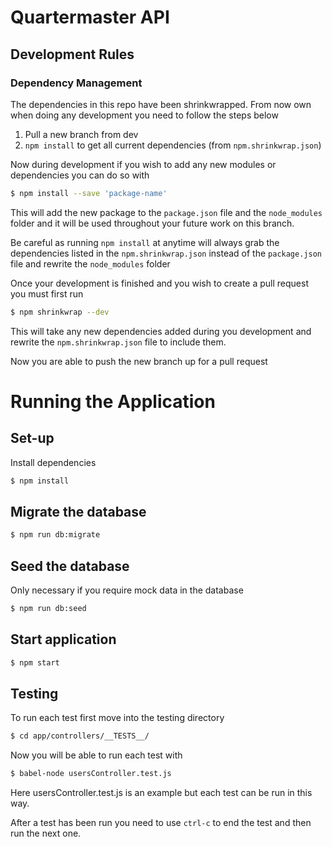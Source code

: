 # Quartermaster API

## Development Rules

### Dependency Management
The dependencies in this repo have been shrinkwrapped. From now own when doing any development you need to follow the steps below
1. Pull a new branch from dev
2. `npm install` to get all current dependencies (from `npm.shrinkwrap.json`)


Now during development if you wish to add any new modules or dependencies you can do so with
```bash
$ npm install --save 'package-name'
```
This will add the new package to the `package.json` file and the `node_modules` folder and it will be used throughout your future work on this branch.

Be careful as running `npm install` at anytime will always grab the dependencies listed in the `npm.shrinkwrap.json` instead of the `package.json` file and rewrite the `node_modules` folder

Once your development is finished and you wish to create a pull request you must first run
```bash
$ npm shrinkwrap --dev
```

This will take any new dependencies added during you development and rewrite the `npm.shrinkwrap.json` file to include them.

Now you are able to push the new branch up for a pull request

# Running the Application

## Set-up
Install dependencies
```bash
$ npm install
```

## Migrate the database
```bash
$ npm run db:migrate
```

## Seed the database
Only necessary if you require mock data in the database
```bash
$ npm run db:seed
```

## Start application
```bash
$ npm start
```

## Testing
To run each test first move into the testing directory
```bash
$ cd app/controllers/__TESTS__/
```

Now you will be able to run each test with
```bash
$ babel-node usersController.test.js
```

Here usersController.test.js is an example but each test can be run in this way.

After a test has been run you need to use `ctrl-c` to end the test and then run the next one.
